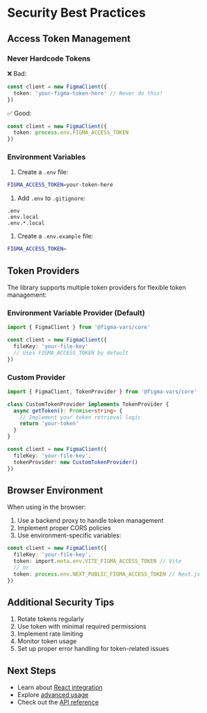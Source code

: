 # Security Best Practices

## Access Token Management

### Never Hardcode Tokens

❌ Bad:

```typescript
const client = new FigmaClient({
  token: 'your-figma-token-here' // Never do this!
})
```

✅ Good:

```typescript
const client = new FigmaClient({
  token: process.env.FIGMA_ACCESS_TOKEN
})
```

### Environment Variables

1. Create a `.env` file:

```bash
FIGMA_ACCESS_TOKEN=your-token-here
```

1. Add `.env` to `.gitignore`:

```text
.env
.env.local
.env.*.local
```

1. Create a `.env.example` file:

```bash
FIGMA_ACCESS_TOKEN=
```

## Token Providers

The library supports multiple token providers for flexible token management:

### Environment Variable Provider (Default)

```typescript
import { FigmaClient } from '@figma-vars/core'

const client = new FigmaClient({
  fileKey: 'your-file-key'
  // Uses FIGMA_ACCESS_TOKEN by default
})
```

### Custom Provider

```typescript
import { FigmaClient, TokenProvider } from '@figma-vars/core'

class CustomTokenProvider implements TokenProvider {
  async getToken(): Promise<string> {
    // Implement your token retrieval logic
    return 'your-token'
  }
}

const client = new FigmaClient({
  fileKey: 'your-file-key',
  tokenProvider: new CustomTokenProvider()
})
```

## Browser Environment

When using in the browser:

1. Use a backend proxy to handle token management
2. Implement proper CORS policies
3. Use environment-specific variables:

```typescript
const client = new FigmaClient({
  fileKey: 'your-file-key',
  token: import.meta.env.VITE_FIGMA_ACCESS_TOKEN // Vite
  // or
  token: process.env.NEXT_PUBLIC_FIGMA_ACCESS_TOKEN // Next.js
})
```

## Additional Security Tips

1. Rotate tokens regularly
2. Use token with minimal required permissions
3. Implement rate limiting
4. Monitor token usage
5. Set up proper error handling for token-related issues

## Next Steps

- Learn about [React integration](/react/)
- Explore [advanced usage](/guide/advanced)
- Check out the [API reference](/api/)
